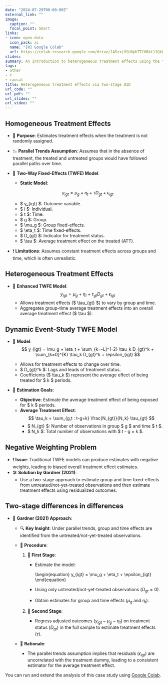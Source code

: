 ```yaml
---
date: "2024-07-29T00:00:00Z"
external_link: ""
image:
  caption: ""
  focal_point: Smart
links:
- icon: open-data
  icon_pack: ai
  name: "[R] Google Colab"
  url: https://colab.research.google.com/drive/1A5zxj9SU8phTTCHBkt1fQkFX1xhFbycI?usp=sharing
slides: 
summary: An introduction to heterogeneous treatment effects using the two-stage DID estimator of Gardner (2021)
tags:
- other
- r
- causal
title: Heterogeneous treatment effects via two-stage DID 
url_code: ""
url_pdf: ""
url_slides: ""
url_video: ""
---
```


## Homogeneous Treatment Effects

- 🎯 **Purpose**: 
  Estimates treatment effects when the treatment is not randomly assigned.
- 📉 **Parallel Trends Assumption**: 
  Assumes that in the absence of treatment, the treated and untreated groups would have followed parallel paths over time.
- 🔄 **Two-Way Fixed-Effects (TWFE) Model**:
  - **Static Model**:

  $$
  y_{igt} = \mu_g + \eta_t + \tau D_{gt} + \epsilon_{igt}
  $$

    - $ y_{igt} $: Outcome variable.
    - $ i $: Individual.
    - $ t $: Time.
    - $ g $: Group.
    - $ \mu_g $: Group fixed-effects.
    - $ \eta_t $: Time fixed-effects.
    - $ D_{gt} $: Indicator for treatment status.
    - $ \tau $: Average treatment effect on the treated (ATT).
- ❗ **Limitations**: 
  Assumes constant treatment effects across groups and time, which is often unrealistic.

## Heterogeneous Treatment Effects

- 🔄 **Enhanced TWFE Model**:
  $$
  y_{igt} = \mu_g + \eta_t + \tau_{gt} D_{gt} + \epsilon_{igt}
  $$
  - Allows treatment effects ($ \tau_{gt} $) to vary by group and time.
  - Aggregates group-time average treatment effects into an overall average treatment effect ($ \tau $).

## Dynamic Event-Study TWFE Model

- 🔄 **Model**:
  $$
  y_{igt} = \mu_g + \eta_t + \sum_{k=-L}^{-2} \tau_k D_{gt}^k + \sum_{k=0}^{K} \tau_k D_{gt}^k + \epsilon_{igt}
  $$
  - Allows for treatment effects to change over time.
  - $ D_{gt}^k $: Lags and leads of treatment status.
  - Coefficients ($ \tau_k $) represent the average effect of being treated for $ k $ periods.

- 🎯 **Estimation Goals**:
  - **Objective**: Estimate the average treatment effect of being exposed for $ k $ periods.
  - **Average Treatment Effect**:
    $$
    \tau_k = \sum_{g,t : t-g=k} \frac{N_{gt}}{N_k} \tau_{gt}
    $$
    - $ N_{gt} $: Number of observations in group $ g $ and time $ t $.
    - $ N_k $: Total number of observations with $ t - g = k $.


## Negative Weighting Problem

- ❗ **Issue**: Traditional TWFE models can produce estimates with negative weights, leading to biased overall treatment effect estimates.
- 🛠 **Solution by Gardner (2021)**:
  - Use a two-stage approach to estimate group and time fixed-effects from untreated/not-yet-treated observations and then estimate treatment effects using residualized outcomes.

## Two-stage differences in differences

- 🌱 **Gardner (2021) Approach**:

  - 🔍 **Key Insight**: Under parallel trends, group and time effects are identified from the untreated/not-yet-treated observations.

  - 📜 **Procedure**:

    1. 🥇 **First Stage**:

       - Estimate the model:

         \begin{equation}
         y_{igt} = \mu_g + \eta_t + \epsilon_{igt}
         \end{equation}

       - Using only untreated/not-yet-treated observations ($D_{gt} = 0$).
       - Obtain estimates for group and time effects ($\mu_g$ and $\eta_t$).

    2. 🥈 **Second Stage**:

       - Regress adjusted outcomes ($y_{igt} - \mu_g - \eta_t$) on treatment status ($D_{gt}$) in the full sample to estimate treatment effects ($\tau$).

  - 🎯 **Rationale**:

    - The parallel trends assumption implies that residuals ($\epsilon_{igt}$) are uncorrelated with the treatment dummy, leading to a consistent estimator for the average treatment effect.

You can run and extend the analysis of this case study using  [Google Colab](https://colab.research.google.com/drive/1A5zxj9SU8phTTCHBkt1fQkFX1xhFbycI?usp=sharing).

